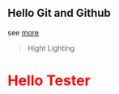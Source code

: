 ## Hello Git and Github

see  [more](www.facebook.com)
> Hight Lighting

<h1 style="color:red">Hello Tester</h1>
